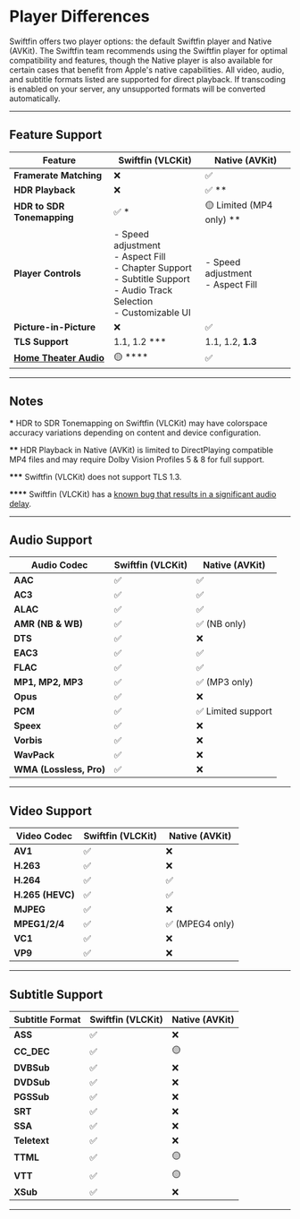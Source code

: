 # Player Differences

Swiftfin offers two player options: the default Swiftfin player and Native (AVKit). The Swiftfin team recommends using the Swiftfin player for optimal compatibility and features, though the Native player is also available for certain cases that benefit from Apple's native capabilities. All video, audio, and subtitle formats listed are supported for direct playback. If transcoding is enabled on your server, any unsupported formats will be converted automatically.

---

## Feature Support

| Feature                 | Swiftfin (VLCKit)                                                                                               | Native (AVKit)                                                               |
|-------------------------|-----------------------------------------------------------------------------------------------------------------|------------------------------------------------------------------------------|
| **Framerate Matching**  | ❌                                                                                                             | ✅                                                                           |
| **HDR Playback**        | ❌                                                                                                             | ✅ **                                                                        |
| **HDR to SDR Tonemapping** | ✅ *                                                                                                         | 🟡 Limited (MP4 only) **                                                    |
| **Player Controls**     | - Speed adjustment<br>- Aspect Fill<br>- Chapter Support<br>- Subtitle Support<br>- Audio Track Selection<br>- Customizable UI                  | - Speed adjustment<br>- Aspect Fill                                          |
| **Picture-in-Picture**  | ❌                                                                                                             | ✅                                                                           |
| **TLS Support**         | 1.1, 1.2 ***                                                                                                   | 1.1, 1.2, **1.3**                                                            |
| **[Home Theater Audio](https://support.apple.com/en-us/102357)**  | 🟡 ****                                          | ✅                                                            |

---

## Notes

**\*** HDR to SDR Tonemapping on Swiftfin (VLCKit) may have colorspace accuracy variations depending on content and device configuration.

**\*\*** HDR Playback in Native (AVKit) is limited to DirectPlaying compatible MP4 files and may require Dolby Vision Profiles 5 & 8 for full support.

**\*\*\*** Swiftfin (VLCKit) does not support TLS 1.3.

**\*\*\*\*** Swiftfin (VLCKit) has a [known bug that results in a significant audio delay](https://code.videolan.org/videolan/VLCKit/-/issues/544).

---

## Audio Support

| Audio Codec             | Swiftfin (VLCKit)                                                                                               | Native (AVKit)                                                               |
|-------------------------|-----------------------------------------------------------------------------------------------------------------|------------------------------------------------------------------------------|
| **AAC**                 | ✅                                                                                                             | ✅                                                                           |
| **AC3**                 | ✅                                                                                                             | ✅                                                                           |
| **ALAC**                | ✅                                                                                                             | ✅                                                                           |
| **AMR (NB & WB)**       | ✅                                                                                                             | ✅ (NB only)                                                                 |
| **DTS**                 | ✅                                                                                                             | ❌                                                                           |
| **EAC3**                | ✅                                                                                                             | ✅                                                                           |
| **FLAC**                | ✅                                                                                                             | ✅                                                                           |
| **MP1, MP2, MP3**       | ✅                                                                                                             | ✅ (MP3 only)                                                                |
| **Opus**                | ✅                                                                                                             | ❌                                                                           |
| **PCM**                 | ✅                                                                                                             | ✅ Limited support                                                           |
| **Speex**               | ✅                                                                                                             | ❌                                                                           |
| **Vorbis**              | ✅                                                                                                             | ❌                                                                           |
| **WavPack**             | ✅                                                                                                             | ❌                                                                           |
| **WMA (Lossless, Pro)** | ✅                                                                                                             | ❌                                                                           |

---

## Video Support

| Video Codec             | Swiftfin (VLCKit)                                                                                               | Native (AVKit)                                                               |
|-------------------------|-----------------------------------------------------------------------------------------------------------------|------------------------------------------------------------------------------|
| **AV1**                 | ✅                                                                                                             | ❌                                                                           |
| **H.263**               | ✅                                                                                                             | ❌                                                                           |
| **H.264**               | ✅                                                                                                             | ✅                                                                           |
| **H.265 (HEVC)**        | ✅                                                                                                             | ✅                                                                           |
| **MJPEG**               | ✅                                                                                                             | ❌                                                                           |
| **MPEG1/2/4**           | ✅                                                                                                             | ✅ (MPEG4 only)                                                              |
| **VC1**                 | ✅                                                                                                             | ❌                                                                           |
| **VP9**                 | ✅                                                                                                             | ❌                                                                           |

---

## Subtitle Support

| Subtitle Format         | Swiftfin (VLCKit)                                                                                               | Native (AVKit)                                                               |
|-------------------------|-----------------------------------------------------------------------------------------------------------------|------------------------------------------------------------------------------|
| **ASS**                 | ✅                                                                                                             | ❌                                                                           |
| **CC_DEC**              | ✅                                                                                                             | 🟡                                                                           |
| **DVBSub**              | ✅                                                                                                             | ❌                                                                           |
| **DVDSub**              | ✅                                                                                                             | ❌                                                                           |
| **PGSSub**              | ✅                                                                                                             | ❌                                                                           |
| **SRT**                 | ✅                                                                                                             | ❌                                                                           |
| **SSA**                 | ✅                                                                                                             | ❌                                                                           |
| **Teletext**            | ✅                                                                                                             | ❌                                                                           |
| **TTML**                | ✅                                                                                                             | 🟡                                                                           |
| **VTT**                 | ✅                                                                                                             | 🟡                                                                           |
| **XSub**                | ✅                                                                                                             | ❌                                                                           |

--- 
